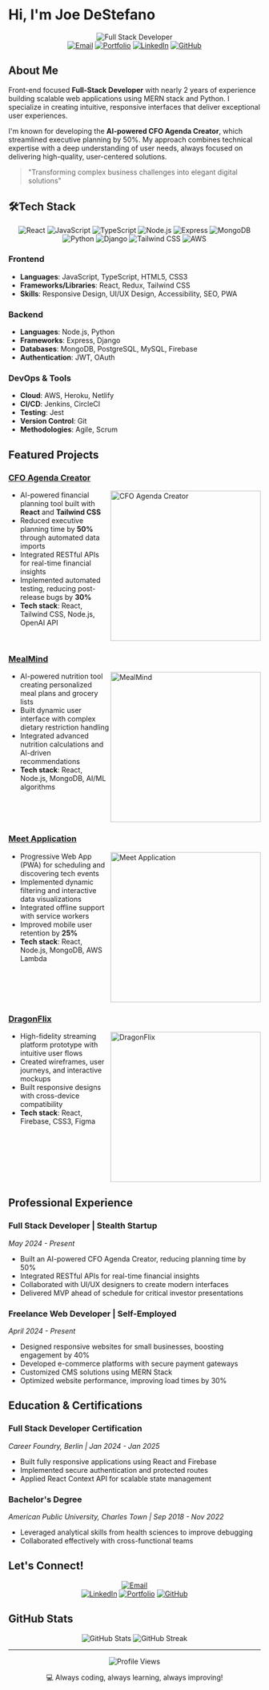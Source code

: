#  Hi, I'm Joe DeStefano

<div align="center">
  <img src="https://img.shields.io/badge/Full%20Stack-Developer-blue?style=for-the-badge" alt="Full Stack Developer"/>
  <br/>
  <a href="mailto:destefanojoewebdev@gmail.com"><img src="https://img.shields.io/badge/Email-Contact%20Me-red?style=flat-square&logo=gmail" alt="Email"/></a>
  <a href="YOUR_PORTFOLIO_URL"><img src="https://img.shields.io/badge/Portfolio-Visit%20Site-green?style=flat-square&logo=react" alt="Portfolio"/></a>
  <a href="YOUR_LINKEDIN_URL"><img src="https://img.shields.io/badge/LinkedIn-Connect-blue?style=flat-square&logo=linkedin" alt="LinkedIn"/></a>
  <a href="YOUR_GITHUB_URL"><img src="https://img.shields.io/badge/GitHub-Follow-black?style=flat-square&logo=github" alt="GitHub"/></a>
</div>

## About Me

Front-end focused **Full-Stack Developer** with nearly 2 years of experience building scalable web applications using MERN stack and Python. I specialize in creating intuitive, responsive interfaces that deliver exceptional user experiences.

I'm known for developing the **AI-powered CFO Agenda Creator**, which streamlined executive planning by 50%. My approach combines technical expertise with a deep understanding of user needs, always focused on delivering high-quality, user-centered solutions.

> "Transforming complex business challenges into elegant digital solutions"

## 🛠Tech Stack

<div align="center">
  <img src="https://img.shields.io/badge/React-61DAFB?style=for-the-badge&logo=react&logoColor=black" alt="React"/>
  <img src="https://img.shields.io/badge/JavaScript-F7DF1E?style=for-the-badge&logo=javascript&logoColor=black" alt="JavaScript"/>
  <img src="https://img.shields.io/badge/TypeScript-3178C6?style=for-the-badge&logo=typescript&logoColor=white" alt="TypeScript"/>
  <img src="https://img.shields.io/badge/Node.js-339933?style=for-the-badge&logo=nodedotjs&logoColor=white" alt="Node.js"/>
  <img src="https://img.shields.io/badge/Express-000000?style=for-the-badge&logo=express&logoColor=white" alt="Express"/>
  <img src="https://img.shields.io/badge/MongoDB-47A248?style=for-the-badge&logo=mongodb&logoColor=white" alt="MongoDB"/>
  <img src="https://img.shields.io/badge/Python-3776AB?style=for-the-badge&logo=python&logoColor=white" alt="Python"/>
  <img src="https://img.shields.io/badge/Django-092E20?style=for-the-badge&logo=django&logoColor=white" alt="Django"/>
  <img src="https://img.shields.io/badge/Tailwind_CSS-38B2AC?style=for-the-badge&logo=tailwind-css&logoColor=white" alt="Tailwind CSS"/>
  <img src="https://img.shields.io/badge/AWS-232F3E?style=for-the-badge&logo=amazonaws&logoColor=white" alt="AWS"/>
</div>

### Frontend
- **Languages**: JavaScript, TypeScript, HTML5, CSS3
- **Frameworks/Libraries**: React, Redux, Tailwind CSS
- **Skills**: Responsive Design, UI/UX Design, Accessibility, SEO, PWA

### Backend
- **Languages**: Node.js, Python
- **Frameworks**: Express, Django
- **Databases**: MongoDB, PostgreSQL, MySQL, Firebase
- **Authentication**: JWT, OAuth

### DevOps & Tools
- **Cloud**: AWS, Heroku, Netlify
- **CI/CD**: Jenkins, CircleCI
- **Testing**: Jest
- **Version Control**: Git
- **Methodologies**: Agile, Scrum

## Featured Projects

### [CFO Agenda Creator](YOUR_PROJECT_LINK)
<img align="right" width="300" src="https://via.placeholder.com/300x150?text=CFO+Agenda+Creator" alt="CFO Agenda Creator"/>

- AI-powered financial planning tool built with **React** and **Tailwind CSS**
- Reduced executive planning time by **50%** through automated data imports
- Integrated RESTful APIs for real-time financial insights
- Implemented automated testing, reducing post-release bugs by **30%**
- **Tech stack**: React, Tailwind CSS, Node.js, OpenAI API

<br clear="right"/>

### [MealMind](YOUR_PROJECT_LINK)
<img align="right" width="300" src="https://via.placeholder.com/300x150?text=MealMind" alt="MealMind"/>

- AI-powered nutrition tool creating personalized meal plans and grocery lists
- Built dynamic user interface with complex dietary restriction handling
- Integrated advanced nutrition calculations and AI-driven recommendations
- **Tech stack**: React, Node.js, MongoDB, AI/ML algorithms

<br clear="right"/>

### [Meet Application](YOUR_PROJECT_LINK)
<img align="right" width="300" src="https://via.placeholder.com/300x150?text=Meet+App" alt="Meet Application"/>

- Progressive Web App (PWA) for scheduling and discovering tech events
- Implemented dynamic filtering and interactive data visualizations
- Integrated offline support with service workers
- Improved mobile user retention by **25%**
- **Tech stack**: React, Node.js, MongoDB, AWS Lambda

<br clear="right"/>

### [DragonFlix](YOUR_PROJECT_LINK)
<img align="right" width="300" src="https://via.placeholder.com/300x150?text=DragonFlix" alt="DragonFlix"/>

- High-fidelity streaming platform prototype with intuitive user flows
- Created wireframes, user journeys, and interactive mockups
- Built responsive designs with cross-device compatibility
- **Tech stack**: React, Firebase, CSS3, Figma

<br clear="right"/>

## Professional Experience

### Full Stack Developer | Stealth Startup
*May 2024 - Present*

- Built an AI-powered CFO Agenda Creator, reducing planning time by 50%
- Integrated RESTful APIs for real-time financial insights
- Collaborated with UI/UX designers to create modern interfaces
- Delivered MVP ahead of schedule for critical investor presentations

### Freelance Web Developer | Self-Employed
*April 2024 - Present*

- Designed responsive websites for small businesses, boosting engagement by 40%
- Developed e-commerce platforms with secure payment gateways
- Customized CMS solutions using MERN Stack
- Optimized website performance, improving load times by 30%

## Education & Certifications

### Full Stack Developer Certification
*Career Foundry, Berlin | Jan 2024 - Jan 2025*

- Built fully responsive applications using React and Firebase
- Implemented secure authentication and protected routes
- Applied React Context API for scalable state management

### Bachelor's Degree
*American Public University, Charles Town | Sep 2018 - Nov 2022*

- Leveraged analytical skills from health sciences to improve debugging
- Collaborated effectively with cross-functional teams

## Let's Connect!

<div align="center">
  <a href="mailto:destefanojoewebdev@gmail.com"><img src="https://img.shields.io/badge/Email-destefanojoewebdev%40gmail.com-red?style=for-the-badge&logo=gmail" alt="Email"/></a>
  <br/>
  <a href="YOUR_LINKEDIN_URL"><img src="https://img.shields.io/badge/LinkedIn-Connect-blue?style=flat-square&logo=linkedin" alt="LinkedIn"/></a>
  <a href="YOUR_PORTFOLIO_URL"><img src="https://img.shields.io/badge/Portfolio-Visit%20Site-green?style=flat-square&logo=react" alt="Portfolio"/></a>
  <a href="YOUR_GITHUB_URL"><img src="https://img.shields.io/badge/GitHub-Follow-black?style=flat-square&logo=github" alt="GitHub"/></a>
</div>

## GitHub Stats

<div align="center">
  <img src="https://github-readme-stats.vercel.app/api?username=YOUR_GITHUB_USERNAME&show_icons=true&theme=radical" alt="GitHub Stats" />
  <img src="https://github-readme-streak-stats.herokuapp.com/?user=YOUR_GITHUB_USERNAME&theme=radical" alt="GitHub Streak" />
</div>

---

<div align="center">
  <img src="https://komarev.com/ghpvc/?username=YOUR_GITHUB_USERNAME&color=blueviolet&style=flat-square" alt="Profile Views" />
  <p>💻 Always coding, always learning, always improving!</p>
</div>
